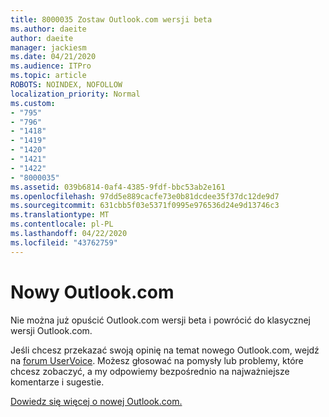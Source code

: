 ```yaml
---
title: 8000035 Zostaw Outlook.com wersji beta
ms.author: daeite
author: daeite
manager: jackiesm
ms.date: 04/21/2020
ms.audience: ITPro
ms.topic: article
ROBOTS: NOINDEX, NOFOLLOW
localization_priority: Normal
ms.custom:
- "795"
- "796"
- "1418"
- "1419"
- "1420"
- "1421"
- "1422"
- "8000035"
ms.assetid: 039b6814-0af4-4385-9fdf-bbc53ab2e161
ms.openlocfilehash: 97dd5e889cacfe73e0b81dcdee35f37dc12de9d7
ms.sourcegitcommit: 631cbb5f03e5371f0995e976536d24e9d13746c3
ms.translationtype: MT
ms.contentlocale: pl-PL
ms.lasthandoff: 04/22/2020
ms.locfileid: "43762759"
---
```

# <a name="the-new-outlookcom"></a>Nowy Outlook.com

Nie można już opuścić Outlook.com wersji beta i powrócić do klasycznej wersji Outlook.com.
  
Jeśli chcesz przekazać swoją opinię na temat nowego Outlook.com, wejdź na [forum UserVoice](https://go.microsoft.com/fwlink/p/?linkid=851599). Możesz głosować na pomysły lub problemy, które chcesz zobaczyć, a my odpowiemy bezpośrednio na najważniejsze komentarze i sugestie.
  
[Dowiedz się więcej o nowej Outlook.com.](https://go.microsoft.com/fwlink/p/?linkid=874356)
  